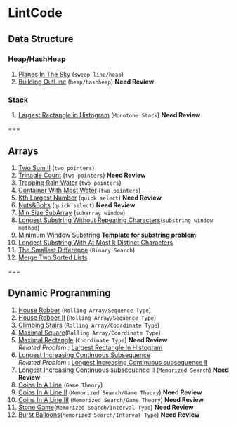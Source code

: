 # LintCode 
## Data Structure 
### Heap/HashHeap
1. [Planes In The Sky](https://github.com/jiapengliu613/LintCode/tree/master/Problems/PlanesInTheSky) (`sweep line/heap`)
2. [Building OutLine](https://github.com/jiapengliu613/LintCode/tree/master/Problems/BuildingOutline) (`heap/hashheap`)  **Need Review**

### Stack
1. [Largest Rectangle in Histogram](https://github.com/jiapengliu613/LintCode/tree/master/Problems/Largest%20Rectangle%20in%20Histogram) (`Monotone Stack`) **Need Review**

===
## Arrays
1. [Two Sum II](https://github.com/jiapengliu613/LintCode/tree/master/Problems/TwoSumII) (`two pointers`)
2. [Trinagle Count](https://github.com/jiapengliu613/LintCode/tree/master/Problems/TriangleCount) (`two pointers`) **Need Review**
3. [Trapping Rain Water](https://github.com/jiapengliu613/LintCode/tree/master/Problems/TrappingRainWater) (`two pointers`)
4. [Container With Most Water](https://github.com/jiapengliu613/LintCode/tree/master/Problems/ContainerWithMostWater) (`two pointers`)
5. [Kth Largest Number](https://github.com/jiapengliu613/LintCode/tree/master/Problems/KthLargestNumber) (`quick select`) **Need Review**
6. [Nuts&Bolts](https://github.com/jiapengliu613/LintCode/tree/master/Problems/Nuts%26Bolts) (`quick select`) **Need Review**
7. [Min Size SubArray](https://github.com/jiapengliu613/LintCode/tree/master/Problems/MinSizeSubarray) (`subarray window`)
8. [Longest Substring Without Repeating Characters](https://github.com/jiapengliu613/LintCode/tree/master/Problems/LongestSubstringWithoutRepeatingCharacters)(`substring window method`)
9. [Minimum Window Substring](https://github.com/jiapengliu613/LintCode/tree/master/Problems/MinimumWindowSubstring) [**Template for substring problem**](https://discuss.leetcode.com/topic/30941/here-is-a-10-line-template-that-can-solve-most-substring-problems)
10. [ Longest Substring With At Most k Distinct Characters](https://github.com/jiapengliu613/LintCode/blob/master/Problems/Longest%20Substring%20with%20At%20Most%20K%20Distinct%20Characters/Solution.java)
11. [The Smallest Difference](https://github.com/jiapengliu613/LintCode/tree/master/Problems/TheSmallestDifference) (`Binary Search`)
12. [Merge Two Sorted Lists](https://github.com/jiapengliu613/LintCode/tree/master/Problems/Merge%20Two%20Sorted%20Lists)

===
## Dynamic Programming 
1. [House Robber](https://github.com/jiapengliu613/LintCode/tree/master/Problems/HouseRobber) (`Rolling Array/Sequence Type`)
2. [House Robber II](https://github.com/jiapengliu613/LintCode/tree/master/Problems/HouseRobberII) (`Rolling Array/Sequence Type`)
3. [Climbing Stairs](https://github.com/jiapengliu613/LintCode/tree/master/Problems/ClimbingStairs) (`Rolling Array/Coordinate Type`)
4. [Maximal Square](https://github.com/jiapengliu613/LintCode/tree/master/Problems/MaximalSquare)(`Rolling Array/Coordinate Type`)
5. [Maximal Rectangle](https://github.com/jiapengliu613/LintCode/tree/master/Problems/MaximalRectangle) (`Coordinate Type`) **Need Review**      
   *Related Problem* : [Largest Rectangle In Histogram](https://github.com/jiapengliu613/LintCode/tree/master/Problems/Largest%20Rectangle%20in%20Histogram)
6. [Longest Increasing Continuous Subsequence](https://github.com/jiapengliu613/LintCode/tree/master/Problems/Longest%20Increasing%20Continuous%20Subsequence)   
  *Related Problem* :  [Longest Increasing Continuous subsequence II](https://github.com/jiapengliu613/LintCode/tree/master/Problems/Longest%20Increasing%20Continuous%20subsequence%20II)
7. [Longest Increasing Continuous subsequence II](https://github.com/jiapengliu613/LintCode/tree/master/Problems/Longest%20Increasing%20Continuous%20subsequence%20II) (`Memorized Search`) **Need Review**
8. [Coins In A Line](https://github.com/jiapengliu613/LintCode/tree/master/Problems/CoinsInALine) (`Game Theory`)
9. [Coins In A Line II](https://github.com/jiapengliu613/LintCode/tree/master/Problems/CoinsInaLine2) (`Memorized Search/Game Theory`)  **Need Review**
10. [Coins In A Line III](https://github.com/jiapengliu613/LintCode/tree/master/Problems/Coins%20in%20a%20Line%20III) (`Memorized Search/Game Theory`)  **Need Review**
11. [Stone Game](https://github.com/jiapengliu613/LintCode/tree/master/Problems/Stone%20Game)(`Memorized Search/Interval Type`)  **Need Review**
12. [Burst Balloons](https://github.com/jiapengliu613/LintCode/tree/master/Problems/Burst%20Balloons)(`Memorized Search/Interval Type`) **Need Review**




